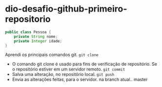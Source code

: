 # dio-desafio-github-primeiro-repositorio

```java
public class Pessoa {
    private String nome;
    private Integer idade;
}
```
Aprendi os principais comandos git.
```git clone```
 - O comando git clone é usado para fins de verificação de repositório. Se o repositório estiver em um servidor remoto.
```git commit```
 - Salva uma alteração, no repositório local.
```git push```
 - Envia as alterações feitas, para o servidor. na branch atual.. master
